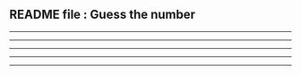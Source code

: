 README file : Guess the number
----------------------------
----------------------------
----------------------------
----------------------------
----------------------------
----------------------------
